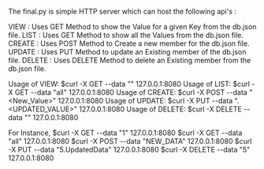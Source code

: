 The final.py is simple HTTP server which can host the following api's :

VIEW : Uses GET Method to show the Value for a given Key from the db.json file.
LIST : Uses GET Method to show all the Values from the db.json file.		
CREATE : Uses POST Method to Create a new member for the db.json file.
UPDATE : Uses PUT Method to update an Existing member of the db.json file.
DELETE : Uses DELETE Method to delete an Existing member from the db.json file.
		
Usage of VIEW: $curl -X GET --data "<Key>" 127.0.0.1:8080
Usage of LIST: $curl -X GET --data "all" 127.0.0.1:8080
Usage of CREATE: $curl -X POST --data "<New_Value>" 127.0.0.1:8080
Usage of UPDATE: $curl -X PUT --data "<KEY>.<UPDATED_VALUE>" 127.0.0.1:8080
Usage of DELETE: $curl -X DELETE --data "<KEY>" 127.0.0.1:8080
	
	
For Instance,
	$curl -X GET --data "1" 127.0.0.1:8080
	$curl -X GET --data "all" 127.0.0.1:8080
	$curl -X POST --data "NEW_DATA" 127.0.0.1:8080
	$curl -X PUT --data "5.UpdatedData" 127.0.0.1:8080
	$curl -X DELETE --data "5" 127.0.0.1:8080
